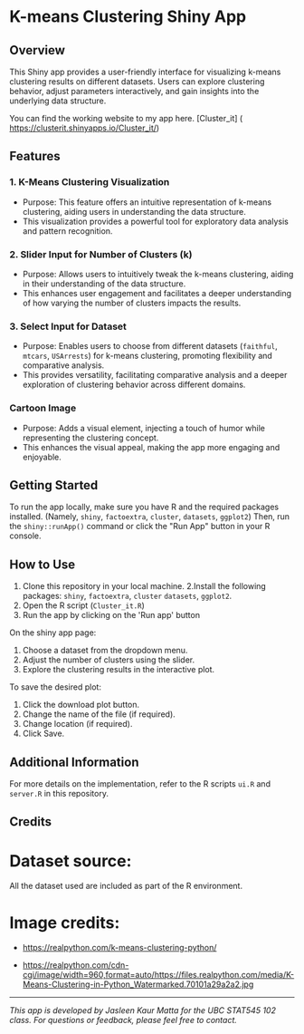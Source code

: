 # K-means Clustering Shiny App

## Overview
This Shiny app provides a user-friendly interface for visualizing k-means clustering results on different datasets. Users can explore clustering behavior, adjust parameters interactively, and gain insights into the underlying data structure.

You can find the working website to my app here. [Cluster_it] ( https://clusterit.shinyapps.io/Cluster_it/)

## Features

### 1. K-Means Clustering Visualization
- Purpose: This feature offers an intuitive representation of k-means clustering, aiding users in understanding the data structure.
- This visualization provides a powerful tool for exploratory data analysis and pattern recognition.

### 2. Slider Input for Number of Clusters (k)
- Purpose: Allows users to intuitively tweak the k-means clustering, aiding in their understanding of the data structure.
- This enhances user engagement and facilitates a deeper understanding of how varying the number of clusters impacts the results.

### 3. Select Input for Dataset
- Purpose: Enables users to choose from different datasets (`faithful`, `mtcars`, `USArrests`) for k-means clustering, promoting flexibility and comparative analysis.
- This provides versatility, facilitating comparative analysis and a deeper exploration of clustering behavior across different domains.

### Cartoon Image
- Purpose: Adds a visual element, injecting a touch of humor while representing the clustering concept.
- This enhances the visual appeal, making the app more engaging and enjoyable.

## Getting Started
To run the app locally, make sure you have R and the required packages installed. (Namely, `shiny`, `factoextra`, `cluster`, `datasets`, `ggplot2`) Then, run the `shiny::runApp()` command or click the "Run App" button in your R console.

## How to Use
1. Clone this repository in your local machine.
2.Install the following packages: `shiny`, `factoextra`, `cluster`
`datasets`, `ggplot2`.
3. Open the R script (`Cluster_it.R`)
4. Run the app by clicking on the 'Run app' button

On the shiny app page:

1. Choose a dataset from the dropdown menu.
2. Adjust the number of clusters using the slider.
3. Explore the clustering results in the interactive plot.

To save the desired plot:

1. Click the download plot button.
2. Change the name of the file (if required).
3. Change location (if required).
4. Click Save.

## Additional Information
For more details on the implementation, refer to the R scripts `ui.R` and `server.R` in this repository.

## Credits

# Dataset source:
All the dataset used are included as part of the R environment. 

# Image credits:
- https://realpython.com/k-means-clustering-python/

- https://realpython.com/cdn-cgi/image/width=960,format=auto/https://files.realpython.com/media/K-Means-Clustering-in-Python_Watermarked.70101a29a2a2.jpg

---

*This app is developed by Jasleen Kaur Matta for the UBC STAT545 102 class. For questions or feedback, please feel free to contact.*
